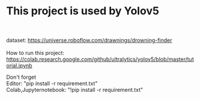 # This project is used by Yolov5<br><br>
dataset: https://universe.roboflow.com/drawnings/drowning-finder
<br><br>
How to run this project: https://colab.research.google.com/github/ultralytics/yolov5/blob/master/tutorial.ipynb

Don't forget<br> Editor: "pip install -r requirement.txt" <br> Colab,Jupyternotebook: "!pip install -r requirement.txt"

<br>


